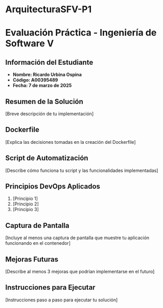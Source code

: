 # ArquitecturaSFV-P1

# Evaluación Práctica - Ingeniería de Software V

## Información del Estudiante
- **Nombre: Ricardo Urbina Ospina**
- **Código: A00395489**
- **Fecha: 7 de marzo de 2025**

## Resumen de la Solución
[Breve descripción de tu implementación]

## Dockerfile
[Explica las decisiones tomadas en la creación del Dockerfile]

## Script de Automatización
[Describe cómo funciona tu script y las funcionalidades implementadas]

## Principios DevOps Aplicados
1. [Principio 1]
2. [Principio 2]
3. [Principio 3]

## Captura de Pantalla
[Incluye al menos una captura de pantalla que muestre tu aplicación funcionando en el contenedor]

## Mejoras Futuras
[Describe al menos 3 mejoras que podrían implementarse en el futuro]

## Instrucciones para Ejecutar
[Instrucciones paso a paso para ejecutar tu solución]
